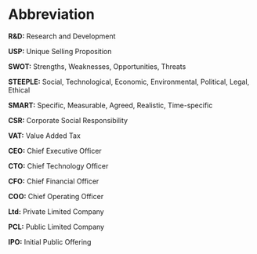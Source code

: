 # Abbreviation
**R&D:** Research and Development

**USP:** Unique Selling Proposition

**SWOT:** Strengths, Weaknesses, Opportunities, Threats

**STEEPLE:** Social, Technological, Economic, Environmental, Political, Legal, Ethical

**SMART:** Specific, Measurable, Agreed, Realistic, Time-specific

**CSR:** Corporate Social Responsibility

**VAT:** Value Added Tax

**CEO:** Chief Executive Officer

**CTO:** Chief Technology Officer

**CFO:** Chief Financial Officer

**COO:** Chief Operating Officer

**Ltd:** Private Limited Company

**PCL:** Public Limited Company

**IPO:** Initial Public Offering

